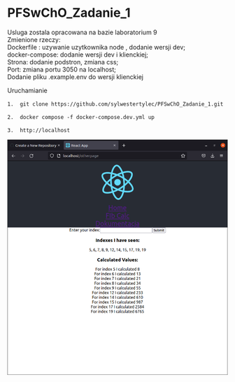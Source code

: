 # PFSwChO_Zadanie_1
Usluga zostala opracowana na bazie laboratorium 9 \
      Zmienione rzeczy:\
      Dockerfile : uzywanie uzytkownika node , dodanie wersji dev;\
      docker-compose: dodanie wersji dev i klienckiej;\
      Strona: dodanie podstron, zmiana css;\
      Port: zmiana portu 3050 na localhost;\
      Dodanie pliku .example.env do wersji klienckiej
      
      
Uruchamianie
```
1.  git clone https://github.com/sylwestertylec/PFSwChO_Zadanie_1.git 
```

```
2.  docker compose -f docker-compose.dev.yml up 
```

```
3.  http://localhost
```
![Test Image 1](https://github.com/sylwestertylec/PFSwChO_Zadanie_1/blob/main/client/src/test.png)

